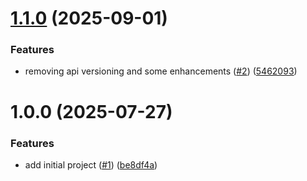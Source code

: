 # [1.1.0](https://github.com/gabbium/dotnet-cleanarch-aspnetcore/compare/v1.0.0...v1.1.0) (2025-09-01)


### Features

* removing api versioning and some enhancements ([#2](https://github.com/gabbium/dotnet-cleanarch-aspnetcore/issues/2)) ([5462093](https://github.com/gabbium/dotnet-cleanarch-aspnetcore/commit/54620932505f54fae0e57c176e3922f1d708e861))

# 1.0.0 (2025-07-27)


### Features

* add initial project ([#1](https://github.com/gabbium/dotnet-cleanarch-aspnetcore/issues/1)) ([be8df4a](https://github.com/gabbium/dotnet-cleanarch-aspnetcore/commit/be8df4a18dff31e15ab7630d52e53113d504bec1))
